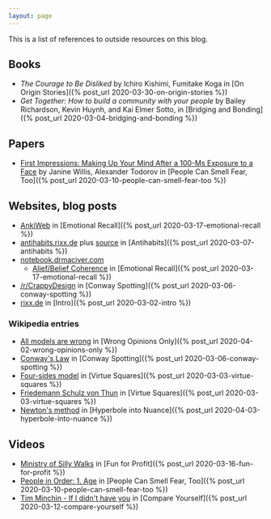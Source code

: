 ```yaml
---
layout: page
---
```


This is a list of references to outside resources on this blog.


## Books

- *The Courage to Be Disliked* by Ichiro Kishimi, Fumitake Koga in [On Origin Stories]({% post_url
  2020-03-30-on-origin-stories %})
- *Get Together: How to build a community with your people* by Bailey Richardson, Kevin Huynh, and Kai Elmer Sotto, in [Bridging and Bonding]({% post_url 2020-03-04-bridging-and-bonding %})


## Papers

- [First Impressions: Making Up Your Mind After a 100-Ms Exposure to a
  Face](https://journals.sagepub.com/doi/10.1111/j.1467-9280.2006.01750.x) by Janine Willis, Alexander Todorov in
  [People Can Smell Fear, Too]({% post_url 2020-03-10-people-can-smell-fear-too %})

## Websites, blog posts

- [AnkiWeb](https://ankiweb.net/) in [Emotional Recall]({% post_url 2020-03-17-emotional-recall %})
- [antihabits.rixx.de](https://antihabits.rixx.de) plus [source](https://github.com/rixx/antihabits/blob/master/antihabit.js) in [Antihabits]({% post_url 2020-03-07-antihabits %})
- [notebook.drmaciver.com](https://notebook.drmaciver.com)
  - [Alief/Belief Coherence](https://notebook.drmaciver.com/posts/2020-03-14-13:55.html) in [Emotional
    Recall]({% post_url 2020-03-17-emotional-recall %})
- [/r/CrappyDesign](https://www.reddit.com/r/CrappyDesign/top/) in [Conway Spotting]({% post_url
  2020-03-06-conway-spotting %})
- [rixx.de](https://rixx.de) in [Intro]({% post_url 2020-03-02-intro %})


### Wikipedia entries

- [All models are wrong](https://en.wikipedia.org/wiki/All_models_are_wrong) in [Wrong Opinions Only]({% post_url
  2020-04-02-wrong-opinions-only %})
- [Conway's Law](https://en.wikipedia.org/wiki/Conway's_law) in [Conway Spotting]({% post_url
  2020-03-06-conway-spotting %})
- [Four-sides model](https://en.wikipedia.org/wiki/Four-sides_model) in [Virtue Squares]({% post_url
  2020-03-03-virtue-squares %})
- [Friedemann Schulz von Thun](https://en.wikipedia.org/wiki/Friedemann_Schulz_von_Thun) in [Virtue Squares]({% post_url
  2020-03-03-virtue-squares %})
- [Newton's method](https://en.wikipedia.org/wiki/Newton's_method) in [Hyperbole into Nuance]({% post_url
  2020-04-03-hyperbole-into-nuance %})

## Videos

- [Ministry of Silly Walks](https://www.youtube.com/watch?v=eCLp7zodUiI) in [Fun for Profit]({% post_url
  2020-03-16-fun-for-profit %})
- [People in Order: 1. Age](https://www.youtube.com/watch?v=INuC1fRD-a4) in [People Can Smell Fear, Too]({% post_url
  2020-03-10-people-can-smell-fear-too %})
- [Tim Minchin - If I didn't have you](https://www.youtube.com/watch?v=Zn6gV2sdl38) in [Compare Yourself]({% post_url
  2020-03-12-compare-yourself %})
